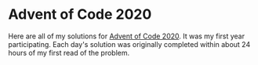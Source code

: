 # Advent of Code 2020

Here are all of my solutions for [Advent of Code 2020](https://adventofcode.com/2020/about). 
It was my first year participating. Each day's solution was originally completed within about 24 hours of my first read of the problem.
